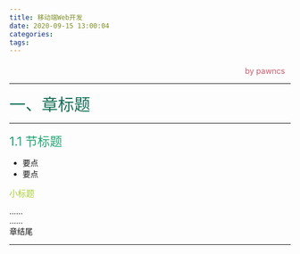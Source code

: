 ```yaml
---
title: 移动端Web开发
date: 2020-09-15 13:00:04
categories:
tags:
---
```

<style>
.title1{
    font-size:36px;
    color:#e7767f;
    /* 桃红 */

}
.title2{
    font-size:29px;
    color:#176f58;
    /* 祖母绿 */
}
.title3{
    font-size:22px;
    color:#21a675;
    /* 石绿 */
}
.title4{
    font-size:15px;
    color:#a8cd34;
    /* 柳绿 */
}
.name{

    margin-left: auto;
    text-align: right;
    color: #d05667;
    margin-right: 10px;
    margin-top: 20px;
    /*海棠红*/
}
</style>

<div class="name">by pawncs</div>

-----
<div class="title2">一、章标题</div>

-----
<div class="title3">1.1 节标题</div>

+ 要点
+ 要点
<div class="title4">小标题</div>

……  
……  
章结尾

-----